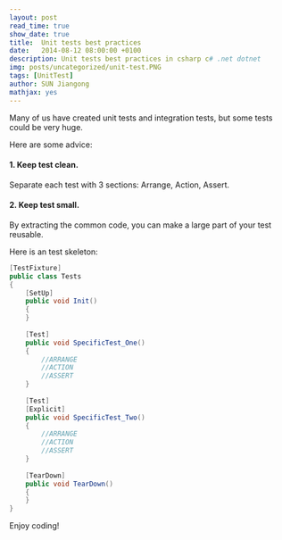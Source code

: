 ```yaml
---
layout: post
read_time: true
show_date: true
title:  Unit tests best practices 
date:   2014-08-12 08:00:00 +0100
description: Unit tests best practices in csharp c# .net dotnet
img: posts/uncategorized/unit-test.PNG
tags: [UnitTest]
author: SUN Jiangong
mathjax: yes
---
```



Many of us have created unit tests and integration tests, but some tests could be very huge. 

Here are some advice:

#### 1. Keep test clean.

Separate each test with 3 sections: Arrange, Action, Assert.

#### 2. Keep test small. 

By extracting the common code, you can make a large part of your test reusable.

Here is an test skeleton:

```csharp
[TestFixture]
public class Tests
{
	[SetUp]
	public void Init()
	{
	}
 
	[Test]
	public void SpecificTest_One()
	{
		//ARRANGE
		//ACTION
		//ASSERT
	}
 
	[Test]
	[Explicit]
	public void SpecificTest_Two()
	{
		//ARRANGE
		//ACTION
		//ASSERT
	}
	
	[TearDown]
	public void TearDown()
	{          
	}
}
```


Enjoy coding!

